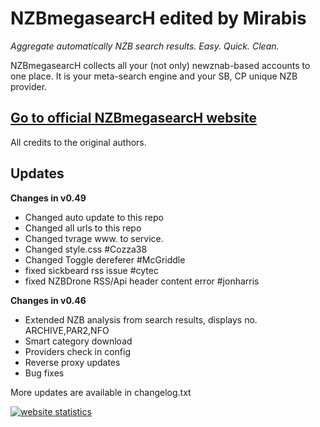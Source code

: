 **NZBmegasearcH** edited by Mirabis
======================

*Aggregate automatically NZB search results. Easy. Quick. Clean.*

NZBmegasearcH collects all your (not only) newznab-based accounts to one place. It is your meta-search engine and your SB, CP unique NZB provider.

## [Go to official NZBmegasearcH website](http://pillone.github.io/usntssearch/)

All credits to the original authors. 

## Updates
**Changes in v0.49**
- Changed auto update to this repo
- Changed all urls to this repo
- Changed tvrage www. to service. 
- Changed style.css #Cozza38
- Changed Toggle dereferer #McGriddle
- fixed sickbeard rss issue #cytec
- fixed NZBDrone RSS/Api header content error #jonharris


**Changes in v0.46**

- Extended NZB analysis from search results, displays no. ARCHIVE,PAR2,NFO
- Smart category download
- Providers check in config
- Reverse proxy updates
- Bug fixes


More updates are available in changelog.txt

<a title="website statistics" href="http://statcounter.com/" 
target="_blank"><img
src="http://c.statcounter.com/10114489/0/6b31f150/1/" alt="website statistics" style="border:none;"></a>
 
